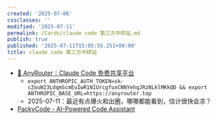 ```yaml
---
created: '2025-07-06'
cssclasses: ''
modified: '2025-07-11'
permalink: /Cards/claude code 第三方中转站.md
publish: true
published: '2025-07-11T15:05:55.251+08:00'
title: claude code 第三方中转站
---
```

- [🚀 AnyRouter｜Claude Code 免费共享平台](https://anyrouter.top/)
	- `export ANTHROPIC_AUTH_TOKEN=sk-cZouW23LdqmScmEuIwR1N1UrcgfuxCNNYehqJRzNLklMKkQD && export ANTHROPIC_BASE_URL=https://anyrouter.top`
	- 2025-07-11：最近有点爆火和出圈，哪哪都能看到，估计很快会凉？
- [PackyCode - AI-Powered Code Assistant](https://www.packycode.com)
